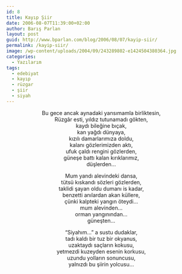 ```yaml
---
id: 8
title: Kayıp Şiir
date: 2006-08-07T11:39:00+02:00
author: Barış Parlan
layout: post
guid: http://www.bparlan.com/blog/2006/08/07/kayip-siir/
permalink: /kayip-siir/
image: /wp-content/uploads/2004/09/243289802-e1424504380364.jpg
categories:
  - Yazılarım
tags:
  - edebiyat
  - kayıp
  - rüzgar
  - şiir
  - siyah
---
```

<div class="ttr_start">
</div>

<p style="text-align: center;" align="center">
  Bu gece ancak aynadaki yansımamla birliktesin,<br /> Rüzgâr esti, yıldız tutunamadı gökten,<br /> kaydı bileğine bıçak,<br /> kan yağdı dünyaya,<br /> kızılı damarlarımıza doldu,<br /> kalanı gözlerimizden aktı,<br /> ufuk çaldı rengini gözlerden,<br /> güneşe battı kalan kırıklarımız,<br /> düşlerden&#8230;
</p>

<p style="text-align: center;" align="center">
  Mum yandı alevindeki dansa,<br /> tütsü kıskandı sözleri gözlerden,<br /> taklidi şayan oldu dumanı is kadar,<br /> benzetti anılardan akan küllere,<br /> çünki kalpteki yangın öteydi&#8230;<br /> mum alevinden&#8230;<br /> orman yangınından&#8230;<br /> güneşten&#8230;
</p>

<p style="text-align: center;" align="center">
  &#8220;Siyahım&#8230;&#8221; a sustu dudaklar,<br /> tadı kaldı bir tuz bir okyanus,<br /> uzaktaydı saçların kokusu,<br /> yetmezdi kuzeyden esenin korkusu,<br /> uzundu yolların sonuncusu,<br /> yalnızdı bu şiirin yolcusu&#8230;
</p>

<div class="ttr_end">
</div>
